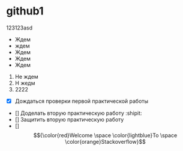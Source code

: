 # github1
123123asd
* Ждем
* ждем
* Ждем
* Ждем
* Ждем
1. Не ждем
2. Н жедм
3. 2222
- [x] Дождаться проверки первой практической работы
- [] Доделать вторую практическую работу :shipit:
- [] Защитить вторую практическую работу
- [] $${\color{red}Welcome \space \color{lightblue}To \space \color{orange}Stackoverflow}$$
